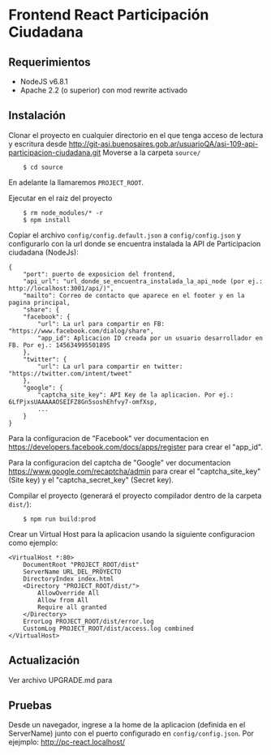 # Frontend React Participación Ciudadana

## Requerimientos

* NodeJS v6.8.1
* Apache 2.2 (o superior) con mod rewrite activado

## Instalación 

Clonar el proyecto en cualquier directorio en el que tenga acceso de lectura y escritura desde http://git-asi.buenosaires.gob.ar/usuarioQA/asi-109-api-participacion-ciudadana.git
Moverse a la carpeta `source/`

        $ cd source

En adelante la llamaremos `PROJECT_ROOT`.

Ejecutar en el raiz del proyecto

	    $ rm node_modules/* -r
	    $ npm install

Copiar el archivo `config/config.default.json` a `config/config.json` y configurarlo con la url donde se encuentra instalada la API de Participacion ciudadana (NodeJs):

	{
		"port": puerto de exposicion del frontend,
		"api_url": "url_donde_se_encuentra_instalada_la_api_node (por ej.: http://localhost:3001/api/)",
		"mailto": Correo de contacto que aparece en el footer y en la pagina principal,
		"share": {
		"facebook": {
			"url": La url para compartir en FB: "https://www.facebook.com/dialog/share",
			"app_id": Aplicacion ID creada por un usuario desarrollador en FB. Por ej.: 145634995501895
		},
		"twitter": {
			"url": La url para compartir en twitter: "https://twitter.com/intent/tweet"
		},
		"google": {
			"captcha_site_key": API Key de la aplicacion. Por ej.: 6LfPjxsUAAAAAOSEIFZ8Gn5soshEhfvy7-omfXsp,
			...
		}
	}

Para la configuracion de "Facebook" ver documentacion en https://developers.facebook.com/docs/apps/register para crear el "app_id".

Para la configuracion del captcha de "Google" ver documentacion https://www.google.com/recaptcha/admin para crear el "captcha_site_key" (Site key) y el "captcha_secret_key" (Secret key).

Compilar el proyecto (generará el proyecto compilador dentro de la carpeta `dist/`):

	    $ npm run build:prod
	    
Crear un Virtual Host para la aplicacion usando la siguiente configuracion como ejemplo:

    <VirtualHost *:80>
		DocumentRoot "PROJECT_ROOT/dist"
		ServerName URL_DEL_PROYECTO
		DirectoryIndex index.html
		<Directory "PROJECT_ROOT/dist/">
			AllowOverride All
			Allow from All
			Require all granted
		</Directory>
		ErrorLog PROJECT_ROOT/dist/error.log
		CustomLog PROJECT_ROOT/dist/access.log combined
	</VirtualHost>


## Actualización

Ver archivo UPGRADE.md para 


## Pruebas

Desde un navegador, ingrese a la home de la aplicacion (definida en el ServerName) junto con el puerto configurado en `config/config.json`. Por ejejmplo: http://pc-react.localhost/